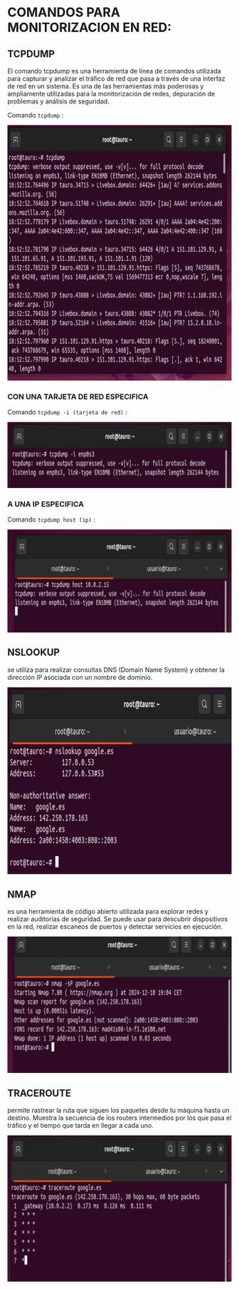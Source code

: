 # COMANDOS PARA MONITORIZACION EN RED:

## TCPDUMP

El comando tcpdump es una herramienta de línea de comandos utilizada para capturar y analizar el tráfico de red que pasa a través de una interfaz de red en un sistema. 
Es una de las herramientas más poderosas y ampliamente utilizadas para la monitorización de redes, depuración de problemas y análisis de seguridad.

Comando `tcpdump` :

![tcpdump](imagenes/img11.PNG)

### CON UNA TARJETA DE RED ESPECIFICA 

Comando `tcpdump -i (tarjeta de red)` :

![tcpdump](imagenes/img12.PNG)

### A UNA IP ESPECIFICA

Comando `tcpdump host (ip)` :

![tcpdump](imagenes/img13.PNG)

## NSLOOKUP

se utiliza para realizar consultas DNS (Domain Name System) y obtener la dirección IP asociada con un nombre de dominio.

![nslookup](imagenes/img14.PNG)

## NMAP

 es una herramienta de código abierto utilizada para explorar redes y realizar auditorías de seguridad. 
 Se puede usar para descubrir dispositivos en la red, realizar escaneos de puertos y detectar servicios en ejecución.


![nmap](imagenes/img15.PNG)

 ## TRACEROUTE

  permite rastrear la ruta que siguen los paquetes desde tu máquina hasta un destino. 
  Muestra la secuencia de los routers intermedios por los que pasa el tráfico y el tiempo que tarda en llegar a cada uno.

  
![traceroute](imagenes/img16.PNG)
